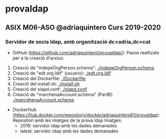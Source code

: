 # provaldap
## ASIX M06-ASO @adriaquintero Curs 2019-2020
### Servidor de socis ldap, amb organització dc=adria,dc=cat

- GitHub (https://github.com/adriaquinterol/provaldap/):
Pasos realitzats per a la creació d'arxius:
1. Creació de "indepeOrgPerson.schema": [./indepeOrgPerson.schema](indepeOrgPerson.schema)
2. Creació de "edt.org.ldif" (usuaris): [./edt.org.ldif](edt.org.ldif)
3. Creació del Dockerfile: [./Dockerfile](Dockerfile)
4. Creació del install.sh: [./install.sh](install.sh)
5. Creació del slapd.conf: [./slapd.conf](slapd.conf)
6. Creació de "marchenaAccount.schema" (PartB): [./marcghenaAccount.schema](marchenaAccount.schema)

- DockerHub (https://hub.docker.com/repository/docker/adriaquintero61/provaldap):
Repositori amb les imatges de la prova ldap
Imatges:
    - 2019: servidor ldap amb les dades demanades
    - latest: servidor ldap amb les dades demanades
